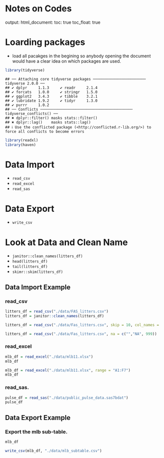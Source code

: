 Notes on Codes
================

output: html_document: toc: true toc_float: true

# Loarding packages

- load all pacakges in the begining so anybody opening the document
  would have a clear idea on which packages are used.

``` r
library(tidyverse)
```

    ## ── Attaching core tidyverse packages ──────────────────────── tidyverse 2.0.0 ──
    ## ✔ dplyr     1.1.3     ✔ readr     2.1.4
    ## ✔ forcats   1.0.0     ✔ stringr   1.5.0
    ## ✔ ggplot2   3.4.3     ✔ tibble    3.2.1
    ## ✔ lubridate 1.9.2     ✔ tidyr     1.3.0
    ## ✔ purrr     1.0.2     
    ## ── Conflicts ────────────────────────────────────────── tidyverse_conflicts() ──
    ## ✖ dplyr::filter() masks stats::filter()
    ## ✖ dplyr::lag()    masks stats::lag()
    ## ℹ Use the conflicted package (<http://conflicted.r-lib.org/>) to force all conflicts to become errors

``` r
library(readxl)
library(haven)
```

# Data Import

- `read_csv`
- `read_excel`
- `read_sas`

# Data Export

- `write_csv`

# Look at Data and Clean Name

- `janitor::clean_names(litters_df)`
- `head(litters_df)`
- `tail(litters_df)`
- `skimr::skim(litters_df)`

## Data Import Example

### read_csv

``` r
litters_df = read_csv("./data/FAS_litters.csv")
litters_df = janitor::clean_names(litters_df) 
```

``` r
litters_df = read_csv("./data/Fas_litters.csv", skip = 10, col_names = FALSE)
```

``` r
litters_df = read_csv("./data/Fas_litters.csv", na = c("","NA", 999))
```

### read_excel

``` r
mlb_df = read_excel("./data/mlb11.xlsx")
mlb_df
```

``` r
mlb_df = read_excel("./data/mlb11.xlsx", range = "A1:F7")
mlb_df
```

### read_sas.

``` r
pulse_df = read_sas("./data/public_pulse_data.sas7bdat")
pulse_df
```

## Data Export Example

### Export the mlb sub-table.

``` r
mlb_df
```

``` r
write_csv(mlb_df, "./data/mlb_subtable.csv")
```
